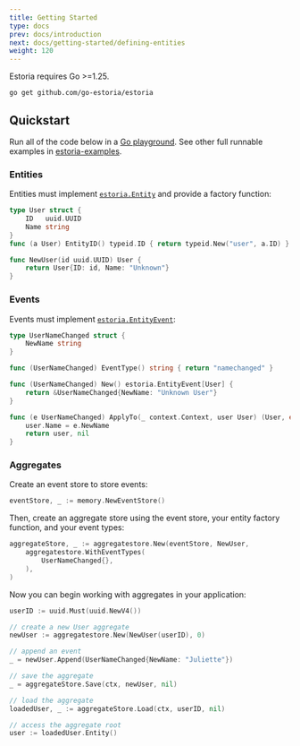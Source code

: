 ```yaml
---
title: Getting Started
type: docs
prev: docs/introduction
next: docs/getting-started/defining-entities
weight: 120
---
```


Estoria requires Go >=1.25.

```shell
go get github.com/go-estoria/estoria
```

## Quickstart

Run all of the code below in a [Go playground](https://goplay.tools/snippet/AcZmq9uunZf). See other full runnable examples in [estoria-examples](https://github.com/go-estoria/estoria-examples).

### Entities

Entities must implement [`estoria.Entity`](https://pkg.go.dev/github.com/go-estoria/estoria#Entity) and provide a factory function:

```go
type User struct {
	ID   uuid.UUID
	Name string
}
func (a User) EntityID() typeid.ID { return typeid.New("user", a.ID) }

func NewUser(id uuid.UUID) User {
	return User{ID: id, Name: "Unknown"}
}

```

### Events

Events must implement [`estoria.EntityEvent`](https://pkg.go.dev/github.com/go-estoria/estoria#EntityEvent):

```go
type UserNameChanged struct {
	NewName string
}

func (UserNameChanged) EventType() string { return "namechanged" }

func (UserNameChanged) New() estoria.EntityEvent[User] {
	return &UserNameChanged{NewName: "Unknown User"}
}

func (e UserNameChanged) ApplyTo(_ context.Context, user User) (User, error) {
	user.Name = e.NewName
	return user, nil
}
```

### Aggregates

Create an event store to store events:

```go
eventStore, _ := memory.NewEventStore()
```

Then, create an aggregate store using the event store, your entity factory function, and your event types:

```go
aggregateStore, _ := aggregatestore.New(eventStore, NewUser,
    aggregatestore.WithEventTypes(
        UserNameChanged{},
    ),
)
```

Now you can begin working with aggregates in your application:

```go
userID := uuid.Must(uuid.NewV4())

// create a new User aggregate
newUser := aggregatestore.New(NewUser(userID), 0)

// append an event
_ = newUser.Append(UserNameChanged{NewName: "Juliette"})

// save the aggregate
_ = aggregateStore.Save(ctx, newUser, nil)

// load the aggregate
loadedUser, _ := aggregateStore.Load(ctx, userID, nil)

// access the aggregate root
user := loadedUser.Entity()
```
